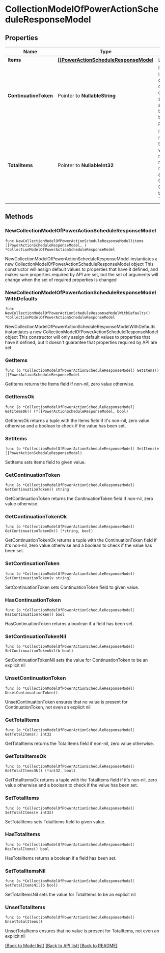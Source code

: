 # CollectionModelOfPowerActionScheduleResponseModel

## Properties

Name | Type | Description | Notes
------------ | ------------- | ------------- | -------------
**Items** | [**[]PowerActionScheduleResponseModel**](PowerActionScheduleResponseModel.md) | List of items. | 
**ContinuationToken** | Pointer to **NullableString** | If present, indicates to the caller that the query was not complete, and they should call the API again specifying the continuation token as a query parameter. | [optional] 
**TotalItems** | Pointer to **NullableInt32** | Indicates the total number of items in the collection, which may be more than the number of Items returned, if there is a ContinuationToken.  Only returned in the response to &#x60;$search&#x60; APIs. | [optional] 

## Methods

### NewCollectionModelOfPowerActionScheduleResponseModel

`func NewCollectionModelOfPowerActionScheduleResponseModel(items []PowerActionScheduleResponseModel, ) *CollectionModelOfPowerActionScheduleResponseModel`

NewCollectionModelOfPowerActionScheduleResponseModel instantiates a new CollectionModelOfPowerActionScheduleResponseModel object
This constructor will assign default values to properties that have it defined,
and makes sure properties required by API are set, but the set of arguments
will change when the set of required properties is changed

### NewCollectionModelOfPowerActionScheduleResponseModelWithDefaults

`func NewCollectionModelOfPowerActionScheduleResponseModelWithDefaults() *CollectionModelOfPowerActionScheduleResponseModel`

NewCollectionModelOfPowerActionScheduleResponseModelWithDefaults instantiates a new CollectionModelOfPowerActionScheduleResponseModel object
This constructor will only assign default values to properties that have it defined,
but it doesn't guarantee that properties required by API are set

### GetItems

`func (o *CollectionModelOfPowerActionScheduleResponseModel) GetItems() []PowerActionScheduleResponseModel`

GetItems returns the Items field if non-nil, zero value otherwise.

### GetItemsOk

`func (o *CollectionModelOfPowerActionScheduleResponseModel) GetItemsOk() (*[]PowerActionScheduleResponseModel, bool)`

GetItemsOk returns a tuple with the Items field if it's non-nil, zero value otherwise
and a boolean to check if the value has been set.

### SetItems

`func (o *CollectionModelOfPowerActionScheduleResponseModel) SetItems(v []PowerActionScheduleResponseModel)`

SetItems sets Items field to given value.


### GetContinuationToken

`func (o *CollectionModelOfPowerActionScheduleResponseModel) GetContinuationToken() string`

GetContinuationToken returns the ContinuationToken field if non-nil, zero value otherwise.

### GetContinuationTokenOk

`func (o *CollectionModelOfPowerActionScheduleResponseModel) GetContinuationTokenOk() (*string, bool)`

GetContinuationTokenOk returns a tuple with the ContinuationToken field if it's non-nil, zero value otherwise
and a boolean to check if the value has been set.

### SetContinuationToken

`func (o *CollectionModelOfPowerActionScheduleResponseModel) SetContinuationToken(v string)`

SetContinuationToken sets ContinuationToken field to given value.

### HasContinuationToken

`func (o *CollectionModelOfPowerActionScheduleResponseModel) HasContinuationToken() bool`

HasContinuationToken returns a boolean if a field has been set.

### SetContinuationTokenNil

`func (o *CollectionModelOfPowerActionScheduleResponseModel) SetContinuationTokenNil(b bool)`

 SetContinuationTokenNil sets the value for ContinuationToken to be an explicit nil

### UnsetContinuationToken
`func (o *CollectionModelOfPowerActionScheduleResponseModel) UnsetContinuationToken()`

UnsetContinuationToken ensures that no value is present for ContinuationToken, not even an explicit nil
### GetTotalItems

`func (o *CollectionModelOfPowerActionScheduleResponseModel) GetTotalItems() int32`

GetTotalItems returns the TotalItems field if non-nil, zero value otherwise.

### GetTotalItemsOk

`func (o *CollectionModelOfPowerActionScheduleResponseModel) GetTotalItemsOk() (*int32, bool)`

GetTotalItemsOk returns a tuple with the TotalItems field if it's non-nil, zero value otherwise
and a boolean to check if the value has been set.

### SetTotalItems

`func (o *CollectionModelOfPowerActionScheduleResponseModel) SetTotalItems(v int32)`

SetTotalItems sets TotalItems field to given value.

### HasTotalItems

`func (o *CollectionModelOfPowerActionScheduleResponseModel) HasTotalItems() bool`

HasTotalItems returns a boolean if a field has been set.

### SetTotalItemsNil

`func (o *CollectionModelOfPowerActionScheduleResponseModel) SetTotalItemsNil(b bool)`

 SetTotalItemsNil sets the value for TotalItems to be an explicit nil

### UnsetTotalItems
`func (o *CollectionModelOfPowerActionScheduleResponseModel) UnsetTotalItems()`

UnsetTotalItems ensures that no value is present for TotalItems, not even an explicit nil

[[Back to Model list]](../README.md#documentation-for-models) [[Back to API list]](../README.md#documentation-for-api-endpoints) [[Back to README]](../README.md)


